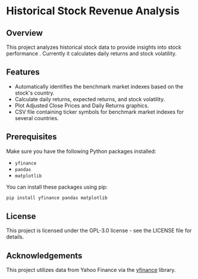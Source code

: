 # Historical Stock Revenue Analysis

## Overview

This project analyzes historical stock data to provide insights into stock performance . Currently it calculates daily returns and stock volatility.

## Features
- Automatically identifies the benchmark market indexes based on the stock's country.
- Calculate daily returns, expected returns, and stock volatility.
- Plot Adjusted Close Prices and Daily Returns graphics.
- CSV file containing ticker symbols for benchmark market indexes for several countries.

## Prerequisites

Make sure you have the following Python packages installed:

- `yfinance`
- `pandas`
- `matplotlib`

You can install these packages using pip:

```bash
pip install yfinance pandas matplotlib
```

## License
This project is licensed under the GPL-3.0 license - see the LICENSE file for details.

## Acknowledgements
This project utilizes data from Yahoo Finance via the [yfinance](https://github.com/ranaroussi/yfinance) library.

